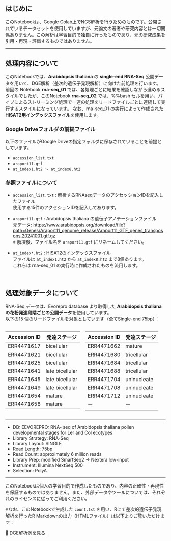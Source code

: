 ## はじめに

このNotebookは、Google Colab上でNGS解析を行うためのものです。公開されているデータセットを使用していますが、元論文の著者や研究内容とは一切関係ありません。この解析は学習目的で独自に行ったものであり、元の研究成果を引用・再現・評価するものではありません。

---
  
## 処理内容について

このNotebookでは、**Arabidopsis thaliana** の **single-end RNA-Seq** 公開データを用いて、DGE解析（差次的遺伝子発現解析）に向けた前処理を行います。
前回の Notebook **rna-seq_01** では、各処理ごとに結果を確認しながら進めるスタイルでしたが、このNotebook **rna-seq_02** では、%%bash セルを用い、パイプによるストリーミング処理で一連の処理をリードファイルごとに連続して実行するスタイルになっています。
なお、rna-seq_01 の実行によって作成された **HISAT2用インデックスファイル**を使用します。



###  Google Driveフォルダの前提ファイル

以下のファイルがGoogle Driveの指定フォルダに保存されていることを前提としています。

- `accession_list.txt`  
- `araport11.gtf`  
- `at_index1.ht2 ～ at_index8.ht2`

###  参照ファイルについて
   
- `accession_list.txt` : 解析するRNAseqデータのアクセッションIDを記入したファイル  
使用する15件のアクセションIDを記入してあります。

- `araport11.gtf` : Arabidopsis thaliana の遺伝子アノテーションファイル  
  元データ: https://www.arabidopsis.org/download/file?path=Genes/Araport11_genome_release/Araport11_GTF_genes_transposons.20241001.gtf.gz  
※ 解凍後、ファイル名を `araport11.gtf` にリネームしてください。

- `at_index*.ht2` : HISAT2のインデックスファイル  
ファイルは `at_index1.ht2` から `at_index8.ht2` まで8個あります。  
これらは rna-seq_01 の実行時に作成されたものを流用します。

<br>

## 処理対象データについて
RNA-Seq データは、Evorepro database より取得した **Arabidopsis thaliana の花粉発達段階ごとの公開データ**を使用しています。  
以下の15 個のリードファイルを対象としています（全てSingle-end 75bp）：
<div style="display: flex; gap: 1rem;">
<div>
<table>
<thead>
<tr><th>Accession ID</th><th>発達ステージ</th></tr>
</thead>
<tbody>
<tr><td>ERR4471617</td><td>bicellular</td></tr>
<tr><td>ERR4471621</td><td>bicellular</td></tr>
<tr><td>ERR4471625</td><td>bicellular</td></tr>
<tr><td>ERR4471641</td><td>late bicellular</td></tr>
<tr><td>ERR4471645</td><td>late bicellular</td></tr>
<tr><td>ERR4471649</td><td>late bicellular</td></tr>
<tr><td>ERR4471654</td><td>mature</td></tr>
<tr><td>ERR4471658</td><td>mature</td></tr>
</tbody>
</table>
</div>
<div>
<table>
<thead>
<tr><th>Accession ID</th><th>発達ステージ</th></tr>
</thead>
<tbody>
<tr><td>ERR4471662</td><td>mature</td></tr>
<tr><td>ERR4471680</td><td>tricellular</td></tr>
<tr><td>ERR4471684</td><td>tricellular</td></tr>
<tr><td>ERR4471688</td><td>tricellular</td></tr>
<tr><td>ERR4471704</td><td>uninucleate</td></tr>
<tr><td>ERR4471708</td><td>uninucleate</td></tr>
<tr><td>ERR4471712</td><td>uninucleate</td></tr>
<tr><td> ー </td><td> ー</td></tr>
</tbody>
</table>
</div>
</div>

---

- DB: EEVOREPRO: RNA- seq of Arabidopsis thaliana pollen developmental stages for Ler and Col ecotypes
- Library Strategy: RNA-Seq  
- Library Layout: SINGLE  
- Read Length: 75bp  
- Read Count: approximately 6 million reads  
- Library Prep: modified SmartSeq2 → Nextera low-input  
- Instrument: Illumina NextSeq 500  
- Selection: PolyA
---
このNotebookは個人の学習目的で作成したものであり、内容の正確性・再現性を保証するものではありません。また、外部データやツールについては、それぞれのライセンスに従ってご利用ください。

※なお、このNotebookで生成した `count.txt` を用い、Rにて差次的遺伝子発現解析を行ったR Markdownの出力（HTMLファイル）は以下よりご覧いただけます：

🔗 [DGE解析例を見る](https://takany-bioinfo.github.io/rna-seq-learning/dge_02.html)